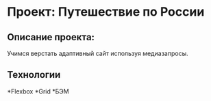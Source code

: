 # Проект: Путешествие по России

## Описание проекта:
Учимся верстать адаптивный сайт используя медиазапросы.

## Teхнологии
*Flexbox
*Grid
*БЭМ